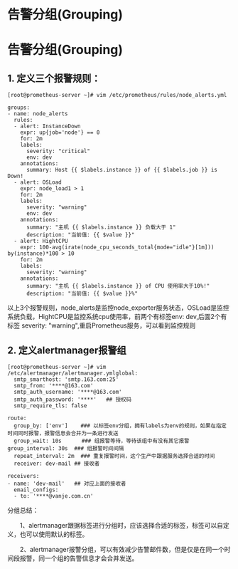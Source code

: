 # 告警分组(Grouping)


# 告警分组(Grouping)

## 1. 定义三个报警规则：

```
[root@prometheus-server ~]# vim /etc/prometheus/rules/node_alerts.yml 

groups:
- name: node_alerts
  rules:
  - alert: InstanceDown
    expr: up{job='node'} == 0
    for: 2m
    labels:
      severity: "critical"
      env: dev
    annotations:
      summary: Host {{ $labels.instance }} of {{ $labels.job }} is Down!
  - alert: OSLoad
    expr: node_load1 > 1
    for: 2m
    labels:
      severity: "warning"
      env: dev
    annotations:
      summary: "主机 {{ $labels.instance }} 负载大于 1"
      description: "当前值: {{ $value }}"
  - alert: HightCPU
    expr: 100-avg(irate(node_cpu_seconds_total{mode="idle"}[1m])) by(instance)*100 > 10
    for: 2m
    labels:
      severity: "warning"
    annotations:
      summary: "主机 {{ $labels.instance }} of CPU 使用率大于10%!"
      description: "当前值: {{ $value }}%"

```

以上3个报警规则，node_alerts是监控node_exporter服务状态，OSLoad是监控系统负载，HightCPU是监控系统cpu使用率，前两个有标签env: dev,后面2个有标签 severity: "warning",重启Prometheus服务，可以看到监控规则

## 2. 定义alertmanager报警组

```
[root@prometheus-server ~]# vim /etc/alertmanager/alertmanager.ymlglobal:
  smtp_smarthost: 'smtp.163.com:25'
  smtp_from: '****@163.com'
  smtp_auth_username: '****@163.com'
  smtp_auth_password: '****'   ## 授权码
  smtp_require_tls: false

route:
  group_by: ['env']    ### 以标签env分组，拥有labels为env的规则，如果在指定时间同时报警，报警信息会合并为一条进行发送
  group_wait: 10s　　   ### 组报警等待，等待该组中有没有其它报警  group_interval: 30s  ### 组报警时间间隔
  repeat_interval: 2m  ### 重复报警时间，这个生产中跟据服务选择合适的时间
  receiver: dev-mail ## 接收者

receivers:
- name: 'dev-mail'   ## 对应上面的接收者
  email_configs:
  - to: '****@vanje.com.cn'
```

分组总结：

　　1、alertmanager跟据标签进行分组时，应该选择合适的标签，标签可以自定义，也可以使用默认的标签。

　　2、alertmanager报警分组，可以有效减少告警邮件数，但是仅是在同一个时间段报警，同一个组的告警信息才会合并发送。